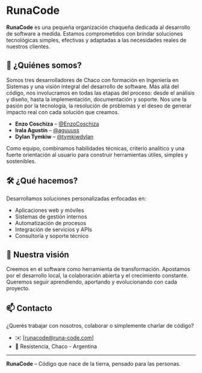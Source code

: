 # RunaCode

**RunaCode** es una pequeña organización chaqueña dedicada al desarrollo de software a medida. Estamos comprometidos con brindar soluciones tecnológicas simples, efectivas y adaptadas a las necesidades reales de nuestros clientes.

## 👥 ¿Quiénes somos?

Somos tres desarrolladores de Chaco con formación en Ingeniería en Sistemas y una visión integral del desarrollo de software. Más allá del código, nos involucramos en todas las etapas del proceso: desde el análisis y diseño, hasta la implementación, documentación y soporte. Nos une la pasión por la tecnología, la resolución de problemas y el deseo de generar impacto real con cada solución que creamos.

- **Enzo Coschiza** – [@EnzoCoschiza](https://github.com/EnzoCoschiza)  
- **Irala Agustín** – [@aguuuss](https://github.com/aguuuss)  
- **Dylan Tymkiw** – [@tymkiwdylan](https://github.com/tymkiwdylan)

Como equipo, combinamos habilidades técnicas, criterio analítico y una fuerte orientación al usuario para construir herramientas útiles, simples y sostenibles.


## 🛠️ ¿Qué hacemos?

Desarrollamos soluciones personalizadas enfocadas en:

- Aplicaciones web y móviles
- Sistemas de gestión internos
- Automatización de procesos
- Integración de servicios y APIs
- Consultoría y soporte técnico

## 🌱 Nuestra visión

Creemos en el software como herramienta de transformación. Apostamos por el desarrollo local, la colaboración abierta y el crecimiento constante. Queremos seguir aprendiendo, aportando y evolucionando con cada proyecto.

## 📫 Contacto

¿Querés trabajar con nosotros, colaborar o simplemente charlar de código?

- ✉️ [runacode@runa-code.com] 
- 📍 Resistencia, Chaco - Argentina

---

**RunaCode** – Código que nace de la tierra, pensado para las personas.
